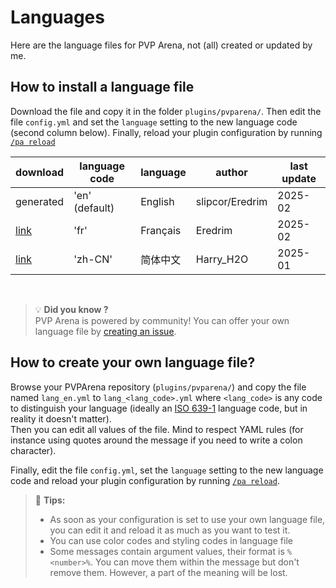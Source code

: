 # Languages

Here are the language files for PVP Arena, not (all) created or updated by me.

## How to install a language file
Download the file and copy it in the folder `plugins/pvparena/`. Then edit the file `config.yml` and 
set the `language` setting to the new language code (second column below).
Finally, reload your plugin configuration by running [`/pa reload`](commands/reload.md)

| download                       | language code  | language | author          | last update |
|--------------------------------|----------------|----------|-----------------|-------------|
| generated                      | 'en' (default) | English  | slipcor/Eredrim | 2025-02     |
| [link](../lang/lang_fr.yml)    | 'fr'           | Français | Eredrim         | 2025-02     |
| [link](../lang/lang_zh-CN.yml) | 'zh-CN'        | 简体中文     | Harry_H2O       | 2025-01     |

<br>

> 💡 **Did you know ?**  
> PVP Arena is powered by community! You can offer your own language file by [creating an issue](https://github.com/Eredrim/pvparena/issues).

## How to create your own language file?

Browse your PVPArena repository (`plugins/pvparena/`) and copy the file named `lang_en.yml` to `lang_<lang_code>.yml`
where `<lang_code>` is any code to distinguish your language (ideally an 
[ISO 639-1](https://en.wikipedia.org/wiki/List_of_ISO_639_language_codes) language code, but in reality it doesn't matter).  
Then you can edit all values of the file. Mind to respect YAML rules (for instance using quotes around the message if 
you need to write a colon character).

Finally, edit the file `config.yml`, set the `language` setting to the new language code and reload your plugin 
configuration by running [`/pa reload`](commands/reload.md).

> 🚩 **Tips:**
> * As soon as your configuration is set to use your own language file, you can edit it and reload it as much as you 
> want to test it.
> * You can use color codes and styling codes in language file
> * Some messages contain argument values, their format is `%<number>%`. You can move them within the message but don't
> remove them. However, a part of the meaning will be lost.